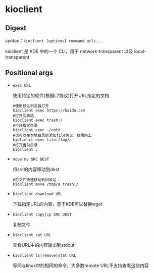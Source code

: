 # kioclient

## Digest

syntax：`kioclient [options] command urls...`

kioclient 是 KDE 中的一个 CLI，用于 network-transparent 以及 local-transparent

## Positional args

- `exec URL`

  使用特定的软件(根据L7协议)打开URL指定的文档

  ```
  #使用默认浏览器打开
  kioclient exec https://baidu.com
  #打开回收站
  kioclient exec trash:/
  #打开指定目录
  kioclient exec ~/note
  #也可以在本地目录前添加file协议，效果同上
  kiolienct exec file:/tmp/a
  #打开当前目录
  kioclient .
  ```

- `move|mv SRC DEST`

  将src的内容移动到dest

  ```
  #将文件快速移动到回收站
  kioclient move /tmp/a trash:/
  ```

- `kioclient download URL`

  下载指定URL的内容，基于KDE可以替换wget

- `kioclient copy|cp SRC DEST`

  复制文件

- `kioclient cat URL`

  查看URL中的内容输出到stdout

- `kioclient ls|remove|stat URL`

  等同与linux中的相同的命令，大多数remote URL不支持查看这些内容



